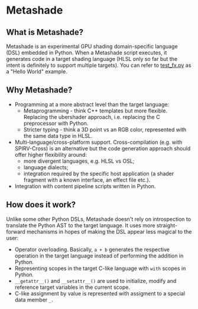 # Metashade
## What is Metashade?
Metashade is an experimental GPU shading domain-specific language (DSL) embedded in Python.
When a Metashade script executes, it generates code in a target shading language (HLSL only so far but the intent is definitely to support multiple targets).
You can refer to [test_fx.py](tests/test_fx.py) as a "Hello World" example.

## Why Metashade?
* Programming at a more abstract level than the target language:
    * Metaprogramming - think C++ templates but more flexible.
Replacing the ubershader approach, i.e. replacing the C preprocessor with Python.
    * Stricter typing - think a 3D point vs an RGB color, represented with the same data type in HLSL.
* Multi-language/cross-platform support.
Cross-compilation (e.g. with SPIRV-Cross) is an alternative but the code generation approach should offer higher flexibility around:
    * more divergent languages, e.g. HLSL vs OSL;
    * language dialects;
    * integration required by the specific host application (a shader fragment with a known interface, an effect file etc.).
* Integration with content pipeline scripts written in Python.

## How does it work?
Unlike some other Python DSLs, Metashade doesn't rely on introspection to translate the Python AST to the target language.
It uses more straight-forward mechanisms in hopes of making the DSL appear less magical to the user:

* Operator overloading. Basically, `a + b` generates the respective operation in the target language instead of performing the addition in Python.
* Representing scopes in the target C-like language with `with` scopes in Python.
* `__getattr__()` and `__setattr__()` are used to initialize, modify and reference target variables in the current scope.
* C-like assignment by value is represented with assigment to a special data member `_`.